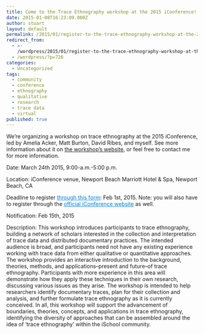 ```yaml
---
title: Come to the Trace Ethnography workshop at the 2015 iConference!
date: 2015-01-08T16:23:09.000Z
author: stuart
layout: default
permalink: /2015/01/register-to-the-trace-ethnography-workshop-at-the-2015-iconference/
redirect_from:
  - >-
    /wordpress/2015/01/register-to-the-trace-ethnography-workshop-at-the-2015-iconference/
  - /wordpress/?p=726
categories:
  - Uncategorized
tags:
  - community
  - conference
  - ethnography
  - qualitative
  - research
  - trace data
  - virtual
published: true
---
```

We&#8217;re organizing a workshop on trace ethnography at the 2015 iConference, led by Amelia Acker, Matt Burton, David Ribes, and myself. See more information about it on [the workshop&#8217;s website](http://trace-ethnography.github.io/), or feel free to contact me for more information.

Date: March 24th 2015, 9:00-a.m.-5:00 p.m.

Location: iConference venue, Newport Beach Marriott Hotel & Spa, Newport Beach, CA

Deadline to register <a style="font-weight: inherit; font-style: inherit; color: #007edf;" href="http://goo.gl/forms/Cc4G1ULyXv">through this form</a>: Feb 1st, 2015. Note: you will also have to register through the <a style="font-weight: inherit; font-style: inherit; color: #007edf;" href="http://ischools.org/the-iconference/">official iConference website</a> as well.

Notification: Feb 15th, 2015

Description: This workshop introduces participants to trace ethnography, building a network of scholars interested in the collection and interpretation of trace data and distributed documentary practices. The intended audience is broad, and participants need not have any existing experience working with trace data from either qualitative or quantitative approaches. The workshop provides an interactive introduction to the background, theories, methods, and applications–present and future–of trace ethnography. Participants with more experience in this area will demonstrate how they apply these techniques in their own research, discussing various issues as they arise. The workshop is intended to help researchers identify documentary traces, plan for their collection and analysis, and further formulate trace ethnography as it is currently conceived. In all, this workshop will support the advancement of boundaries, theories, concepts, and applications in trace ethnography, identifying the diversity of approaches that can be assembled around the idea of ‘trace ethnography’ within the iSchool community.
